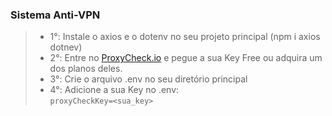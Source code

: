 ### Sistema Anti-VPN

> - 1°: Instale o axios e o dotenv no seu projeto principal (npm i axios dotnev)
> - 2°: Entre no [ProxyCheck.io](https://proxycheck.io) e pegue a sua Key Free ou adquira um dos planos deles.
> - 3°: Crie o arquivo .env no seu diretório principal
> - 4°: Adicione a sua Key no .env:<br>
`proxyCheckKey=<sua_key>`
